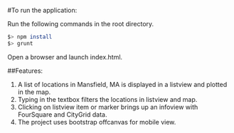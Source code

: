 #To run the application:

Run the following commands in the root directory.

  ```bash
  $> npm install
  $> grunt
  ```

Open a browser and launch index.html.

##Features:

1. A list of locations in Mansfield, MA is displayed in a listview and plotted in the map.
2. Typing in the textbox filters the locations in listview and map.
3. Clicking on listview item or marker brings up an infoview with FourSquare and CityGrid data.
4. The project uses bootstrap offcanvas for mobile view.
